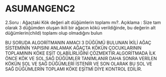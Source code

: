 # ASUMANGENC2

 2.Soru  :  Ağaçtaki Kök değeri alt düğümlerin toplamı mı?. Açıklama  : Size tam olarak 3 düğümden oluşan ikili bir ağacın kökü verildiğinde, bu değerin alt düğümlerin(child) toplamı olup olmadığını bulun

BU SORUDA ALGORİTMANIN AMACI 3 DÜĞÜMÜ BULUNAN İKİLİ AĞAÇ SİSTEMİNİN YAPISINI ANLAMAK AĞAÇTA KÖKÜN ÇOCUKLARININ TOPLAMININ KÖKE EŞİT OLABİLİRLİĞİNİ ÇÖZMEKTİR.ALGORİTMADA İLK ÖNCE  KÖK VE SOL,SAĞ DÜĞÜMLER TANIMLANIR DAHA SONRA VERİLEN KÖKÜN SOL VE SAĞ DÜĞÜMLERİ İSTENİR VE SON OLARAK BU SOL VE SAĞ DÜĞÜMLERİN TOPLAMI KÖKE EŞİTMİ DİYE KONTROL EDİLİR.





